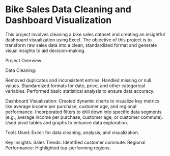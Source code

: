 # Bike Sales Data Cleaning and Dashboard Visualization
This project involves cleaning a bike sales dataset and creating an insightful dashboard visualization using Excel. The objective of this project is to transform raw sales data into a clean, standardized format and generate visual insights to aid decision-making.

Project Overview:

Data Cleaning:

Removed duplicates and inconsistent entries.
Handled missing or null values.
Standardized formats for date, price, and other categorical variables.
Performed basic statistical analysis to ensure data accuracy.

Dashboard Visualization:
Created dynamic charts to visualize key metrics like average income per purchase, customer age, and regional performance.
Incorporated filters to drill down into specific data segments (e.g., average income per purchase, customer age, or customer commute).
Used pivot tables and graphs to enhance data exploration.

Tools Used:
Excel: for data cleaning, analysis, and visualization.

Key Insights:
Sales Trends: Identified customer commute.
Regional Performance: Highlighted top-performing regions.
